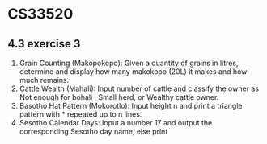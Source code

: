 # CS33520
## 4.3 exercise 3
1. Grain Counting (Makopokopo): Given a quantity of grains in litres, determine and display how many
 makokopo (20L) it makes and how much remains.
 2. Cattle Wealth (Mahali): Input number of cattle and classify the owner as Not enough for bohali , Small
 herd, or Wealthy cattle owner.
 3. Basotho Hat Pattern (Mokorotlo): Input height n and print a triangle pattern with * repeated up to n
 lines.
 4. Sesotho Calendar Days: Input a number 17 and output the corresponding Sesotho day name, else print
